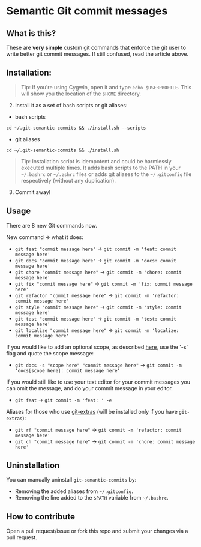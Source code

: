 # Semantic Git commit messages

## What is this?

These are **very simple** custom git commands that enforce the git user to write better git commit messages. If still confused, read the article above.

## Installation:

> Tip: If you're using Cygwin, open it and type `echo $USERPROFILE`. This will show you the location of the `$HOME` directory.

2. Install it as a set of bash scripts or git aliases:

- bash scripts

```
cd ~/.git-semantic-commits && ./install.sh --scripts
```

- git aliases

```
cd ~/.git-semantic-commits && ./install.sh
```

> Tip: Installation script is idempotent and could be harmlessly executed multiple times. It adds bash scripts to the PATH in your `~/.bashrc` or `~/.zshrc` files or adds git aliases to the `~/.gitconfig` file respectively (without any duplication).

3. Commit away!

## Usage

There are 8 new Git commands now.

New command -> what it does:

- `git feat "commit message here"` -> `git commit -m 'feat: commit message here'`
- `git docs "commit message here"` -> `git commit -m 'docs: commit message here'`
- `git chore "commit message here"` -> `git commit -m 'chore: commit message here'`
- `git fix "commit message here"` -> `git commit -m 'fix: commit message here'`
- `git refactor "commit message here"` -> `git commit -m 'refactor: commit message here'`
- `git style "commit message here"` -> `git commit -m 'style: commit message here'`
- `git test "commit message here"` -> `git commit -m 'test: commit message here'`
- `git localize "commit message here"` -> `git commit -m 'localize: commit message here'`

If you would like to add an optional scope, as described [here](https://conventionalcommits.org/), use the '-s' flag and quote the scope message:

- `git docs -s "scope here" "commit message here"` -> `git commit -m 'docs[scope here]: commit message here'`

If you would still like to use your text editor for your commit messages
you can omit the message, and do your commit message in your editor.

- `git feat` -> `git commit -m 'feat: ' -e`

Aliases for those who use [git-extras](https://github.com/tj/git-extras) (will be installed only if you have `git-extras`):

- `git rf "commit message here"` -> `git commit -m 'refactor: commit message here'`
- `git ch "commit message here"` -> `git commit -m 'chore: commit message here'`

## Uninstallation

You can manually uninstall `git-semantic-commits` by:

- Removing the added aliases from `~/.gitconfig`.
- Removing the line added to the `$PATH` variable from `~/.bashrc`.

## How to contribute

Open a pull request/issue or fork this repo and submit your changes via a pull request.
